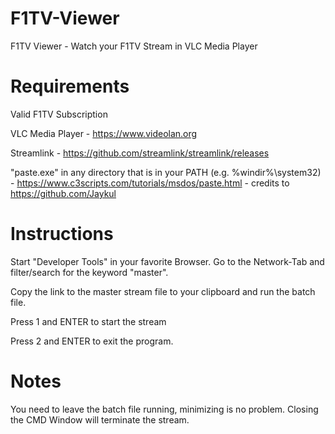 # F1TV-Viewer
F1TV Viewer - Watch your F1TV Stream in VLC Media Player

# Requirements
Valid F1TV Subscription

VLC Media Player - https://www.videolan.org

Streamlink - https://github.com/streamlink/streamlink/releases

"paste.exe" in any directory that is in your PATH (e.g. %windir%\system32) - https://www.c3scripts.com/tutorials/msdos/paste.html - credits to https://github.com/Jaykul



# Instructions
Start "Developer Tools" in your favorite Browser. Go to the Network-Tab and filter/search for the keyword "master". 

Copy the link to the master stream file to your clipboard and run the batch file. 

Press 1 and ENTER to start the stream 

Press 2 and ENTER to exit the program.



# Notes
You need to leave the batch file running, minimizing is no problem. Closing the CMD Window will terminate the stream.
